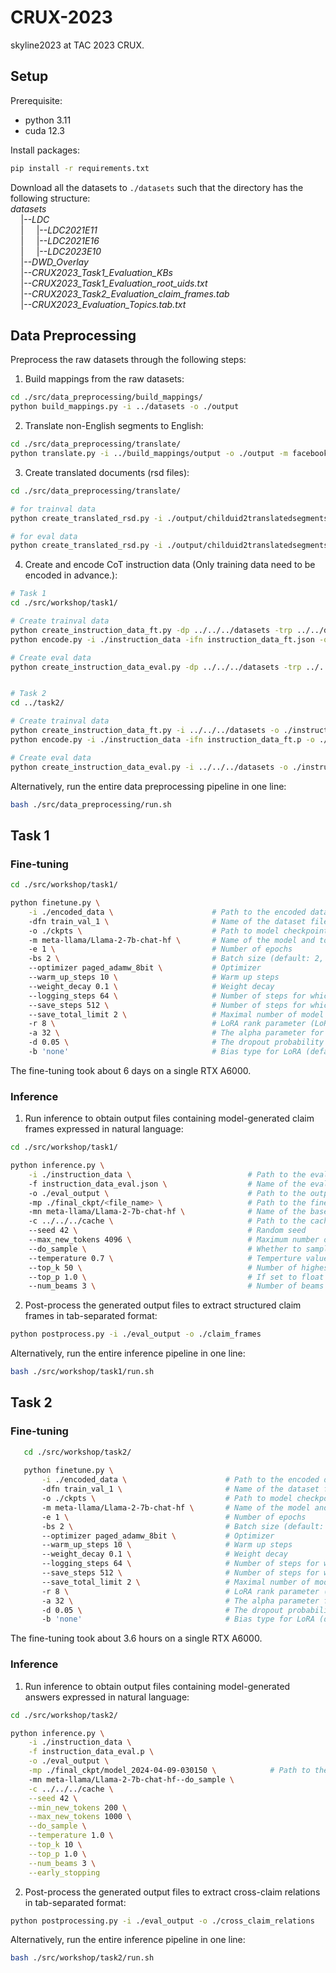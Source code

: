 # CRUX-2023

skyline2023 at TAC 2023 CRUX.

## Setup

Prerequisite:
- python 3.11
- cuda 12.3

Install packages:
```bash
pip install -r requirements.txt
```
Download all the datasets to ```./datasets``` such that the directory has the following structure:  
*datasets*  
$\quad$|--*LDC*  
$\quad$| $\quad$|--*LDC2021E11*  
$\quad$| $\quad$|--*LDC2021E16*  
$\quad$| $\quad$|--*LDC2023E10*  
$\quad$|--*DWD_Overlay*  
$\quad$|--*CRUX2023_Task1_Evaluation_KBs*  
$\quad$|--*CRUX2023_Task1_Evaluation_root_uids.txt*  
$\quad$|--*CRUX2023_Task2_Evaluation_claim_frames.tab*  
$\quad$|--*CRUX2023_Evaluation_Topics.tab.txt*

## Data Preprocessing
Preprocess the raw datasets through the following steps:

1. Build mappings from the raw datasets:
  ```bash
  cd ./src/data_preprocessing/build_mappings/
  python build_mappings.py -i ../datasets -o ./output
  ```

2. Translate non-English segments to English:
  ```bash
  cd ./src/data_preprocessing/translate/
  python translate.py -i ../build_mappings/output -o ./output -m facebook/nllb-200-3.3B
  ```

3. Create translated documents (rsd files):
  ```bash
  cd ./src/data_preprocessing/translate/

  # for trainval data
  python create_translated_rsd.py -i ./output/childuid2translatedsegments_trainval.p -o ./output

  # for eval data
  python create_translated_rsd.py -i ./output/childuid2translatedsegments_eval.p -o ./output
  ```

4. Create and encode CoT instruction data (Only training data need to be encoded in advance.):
  ```bash
  # Task 1
  cd ./src/workshop/task1/

  # Create trainval data
  python create_instruction_data_ft.py -dp ../../../datasets -trp ../../data_preprocessing/translate/output -o ./instruction_data
  python encode.py -i ./instruction_data -ifn instruction_data_ft.json -o ./encoded_data -ofn train_val_1 -m meta-llama/Llama-2-7b-chat-hf
  
  # Create eval data
  python create_instruction_data_eval.py -dp ../../../datasets -trp ../../data_preprocessing/translate/output -o ./instruction_data


  # Task 2
  cd ../task2/

  # Create trainval data
  python create_instruction_data_ft.py -i ../../../datasets -o ./instruction_data
  python encode.py -i ./instruction_data -ifn instruction_data_ft.p -o ./encoded_data -ofn train_val_1 -m meta-llama/Llama-2-7b-chat-hf

  # Create eval data
  python create_instruction_data_eval.py -i ../../../datasets -o ./instruction_data
  ```

Alternatively, run the entire data preprocessing pipeline in one line:
  ```bash
  bash ./src/data_preprocessing/run.sh
  ```

## Task 1
### Fine-tuning
   ```bash
   cd ./src/workshop/task1/
   
   python finetune.py \
       -i ./encoded_data \                      # Path to the encoded data for finetuning
       -dfn train_val_1 \                       # Name of the dataset file
       -o ./ckpts \                             # Path to model checkpoints
       -m meta-llama/Llama-2-7b-chat-hf \       # Name of the model and tokenizer
       -e 1 \                                   # Number of epochs
       -bs 2 \                                  # Batch size (default: 2, largest possible batch size for a single RTX A6000: 8)
       --optimizer paged_adamw_8bit \           # Optimizer
       --warm_up_steps 10 \                     # Warm up steps
       --weight_decay 0.1 \                     # Weight decay
       --logging_steps 64 \                     # Number of steps for which the trainer generates logs
       --save_steps 512 \                       # Number of steps for which the trainer saves a model checkpoint
       --save_total_limit 2 \                   # Maximal number of model checkpoints saved
       -r 8 \                                   # LoRA rank parameter (LoRA attention dimension)
       -a 32 \                                  # The alpha parameter for Lora scaling
       -d 0.05 \                                # The dropout probability for Lora layers
       -b 'none'                                # Bias type for LoRA (default: do not update biases during fine-tuning)
   ```

The fine-tuning took about 6 days on a single RTX A6000.

### Inference
1. Run inference to obtain output files containing model-generated claim frames expressed in natural language:
 ```bash
 cd ./src/workshop/task1/
 
 python inference.py \
     -i ./instruction_data \                          # Path to the evaluation data
     -f instruction_data_eval.json \                  # Name of the evaluation data file
     -o ./eval_output \                               # Path to the output directory
     -mp ./final_ckpt/<file_name> \                   # Path to the fine-tuned model checkpoint (Replace <file_name> with the file name of the fine-tuned model checkpoint. The file name has the format "model_YYYY-MM-DD-HHMMSS".)
     -mn meta-llama/Llama-2-7b-chat-hf \              # Name of the base model and tokenizer
     -c ../../../cache \                              # Path to the cache dir which saves the base model and tokenizer
     --seed 42 \                                      # Random seed
     --max_new_tokens 4096 \                          # Maximum number of tokens to generate (default: 4096)
     --do_sample \                                    # Whether to sample from the output distribution (default: False, i.e., greedy decoding)
     --temperature 0.7 \                              # Temperture value used to modulate the next token probabilities (default: 1.0)
     --top_k 50 \                                     # Number of highest probability vocabulary tokens to keep for top-k sampling (default: 50)
     --top_p 1.0 \                                    # If set to float < 1, only the most probable tokens with probabilities that add up to top_p or higher are kept for sampling (default: 1.0)
     --num_beams 3 \                                  # Number of beams for beam search (default: 1, i.e., greedy decoding, no beam search)
 ```

2. Post-process the generated output files to extract structured claim frames in tab-separated format:
 ```bash
 python postprocess.py -i ./eval_output -o ./claim_frames
 ```

Alternatively, run the entire inference pipeline in one line:
  ```bash
  bash ./src/workshop/task1/run.sh
  ```


## Task 2
### Fine-tuning
  ```bash
     cd ./src/workshop/task2/
     
     python finetune.py \
         -i ./encoded_data \                      # Path to the encoded data for finetuning
         -dfn train_val_1 \                       # Name of the dataset file
         -o ./ckpts \                             # Path to model checkpoints
         -m meta-llama/Llama-2-7b-chat-hf \       # Name of the model and tokenizer
         -e 1 \                                   # Number of epochs
         -bs 2 \                                  # Batch size (default: 2, largest possible batch size for a single RTX A6000: 8)
         --optimizer paged_adamw_8bit \           # Optimizer
         --warm_up_steps 10 \                     # Warm up steps
         --weight_decay 0.1 \                     # Weight decay
         --logging_steps 64 \                     # Number of steps for which the trainer generates logs
         --save_steps 512 \                       # Number of steps for which the trainer saves a model checkpoint
         --save_total_limit 2 \                   # Maximal number of model checkpoints saved
         -r 8 \                                   # LoRA rank parameter (LoRA attention dimension)
         -a 32 \                                  # The alpha parameter for Lora scaling
         -d 0.05 \                                # The dropout probability for Lora layers
         -b 'none'                                # Bias type for LoRA (default: do not update biases during fine-tuning)
  ```

The fine-tuning took about 3.6 hours on a single RTX A6000.

### Inference
1. Run inference to obtain output files containing model-generated answers expressed in natural language:
  ```bash
  cd ./src/workshop/task2/

  python inference.py \
      -i ./instruction_data \
      -f instruction_data_eval.p \
      -o ./eval_output \
      -mp ./final_ckpt/model_2024-04-09-030150 \            # Path to the fine-tuned model checkpoint (Replace <file_name> with the file name of the fine-tuned model checkpoint. The file name has the format "model_YYYY-MM-DD-HHMMSS".)
      -mn meta-llama/Llama-2-7b-chat-hf--do_sample \
      -c ../../../cache \
      --seed 42 \
      --min_new_tokens 200 \
      --max_new_tokens 1000 \
      --do_sample \
      --temperature 1.0 \
      --top_k 10 \
      --top_p 1.0 \
      --num_beams 3 \
      --early_stopping
  ```

2. Post-process the generated output files to extract cross-claim relations in tab-separated format:
  ```bash
  python postprocessing.py -i ./eval_output -o ./cross_claim_relations
  ```

Alternatively, run the entire inference pipeline in one line:
  ```bash
  bash ./src/workshop/task2/run.sh
  ```